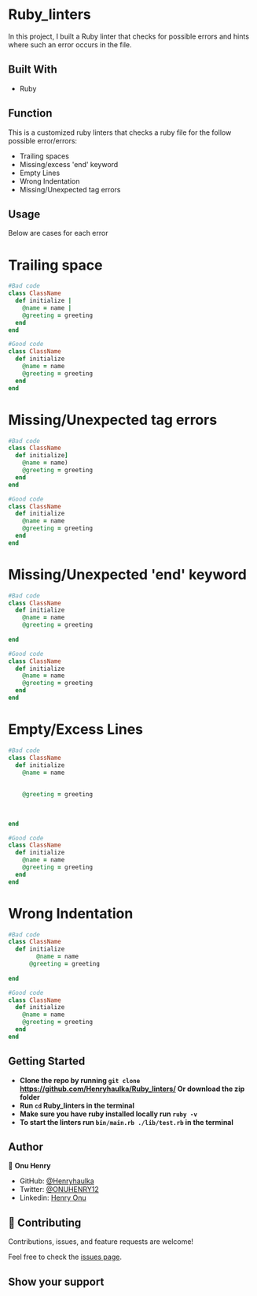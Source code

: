 # Ruby_linters
In this project, I built a Ruby linter that checks for possible errors and hints where such an error occurs in the file.


## Built With

- Ruby

## Function
This is a customized ruby linters that checks a ruby file for the follow possible error/errors:
- Trailing spaces
- Missing/excess 'end' keyword
- Empty Lines
- Wrong Indentation
- Missing/Unexpected tag errors

## Usage
Below are cases for each error
# Trailing space
~~~ruby
#Bad code
class ClassName
  def initialize |
    @name = name |
    @greeting = greeting
  end
end

#Good code
class ClassName
  def initialize
    @name = name
    @greeting = greeting
  end
end

~~~

# Missing/Unexpected tag errors
~~~ruby
#Bad code
class ClassName
  def initialize]
    @name = name)
    @greeting = greeting
  end
end

#Good code
class ClassName
  def initialize
    @name = name
    @greeting = greeting
  end
end

~~~

# Missing/Unexpected 'end' keyword
~~~ruby
#Bad code
class ClassName
  def initialize
    @name = name
    @greeting = greeting
    
end

#Good code
class ClassName
  def initialize
    @name = name
    @greeting = greeting
  end
end

~~~

# Empty/Excess Lines
~~~ruby
#Bad code
class ClassName
  def initialize
    @name = name
    
   
    @greeting = greeting
   
   
   
end

#Good code
class ClassName
  def initialize
    @name = name
    @greeting = greeting
  end
end

~~~

# Wrong Indentation
~~~ruby
#Bad code
class ClassName
  def initialize
        @name = name
      @greeting = greeting
    
end

#Good code
class ClassName
  def initialize
    @name = name
    @greeting = greeting
  end
end

~~~
## Getting Started

- **Clone the repo by running `git clone` https://github.com/Henryhaulka/Ruby_linters/ Or download the zip folder**
- **Run `cd` Ruby_linters in the terminal**
- **Make sure you have ruby installed locally run `ruby -v`**
- **To start the linters run `bin/main.rb ./lib/test.rb` in the terminal**

## Author


👤 **Onu Henry**

- GitHub: [@Henryhaulka](https://github.com/Henryhaulka)
- Twitter: [@ONUHENRY12](https://twitter.com/ONUHENRY12)
- Linkedin: [Henry Onu](https://www.linkedin.com/in/henry-onu-9a15b11b6/)

## 🤝 Contributing

Contributions, issues, and feature requests are welcome!

Feel free to check the [issues page](https://github.com/Henryhaulka/Ruby_linters/issues/).

## Show your support

